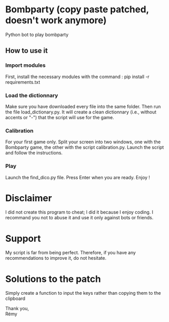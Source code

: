 # Bombparty (copy paste patched, doesn't work anymore)
Python bot to play bombparty

## How to use it

### Import modules
First, install the necessary modules with the command : pip install -r requirements.txt

### Load the dictionnary
Make sure you have downloaded every file into the same folder. Then run the file load_dictionary.py. It will create a clean dictionnary (i.e., without accents or "-") that the script will use for the game.

### Calibration
For your first game only. Split your screen into two windows, one with the Bombparty game, the other with the script calibration.py. Launch the script and follow the instructions. 

### Play
Launch the find_dico.py file. Press Enter when you are ready. Enjoy !

# Disclaimer
I did not create this program to cheat; I did it because I enjoy coding. I recommand you not to abuse it and use it only against bots or friends.

# Support
My script is far from being perfect. Therefore, if you have any recommendations to improve it, do not hesitate. 

# Solutions to the patch
Simply create a function to input the keys rather than copying them to the clipboard

Thank you,<br>
Rémy
